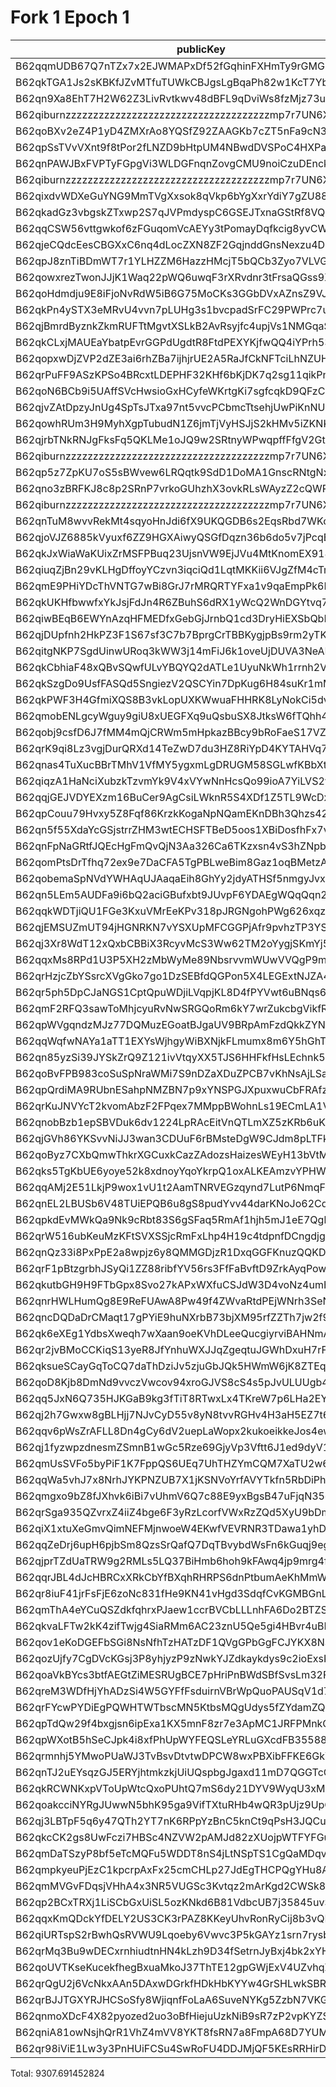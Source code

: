 # Fork 1 Epoch 1

| publicKey                                               | amount        | fee      | amountMina     | feeMina | memo                             | summaryGroup |
|---------------------------------------------------------|---------------|----------|----------------|---------|----------------------------------|--------------|
| B62qqmUDB67Q7nTZx7x2EJWMAPxDf52fGqhinFXHmTy9rGMG8uyNHgB | 2998702895882 | 20000000 | 2998.702895882 | 0.02    | payout from zkv.xyz              | 0            |
| B62qkTGA1Js2sKBKfJZvMTfuTUWkCBJgsLgBqaPh82w1KcT7YbcDnjT | 2136423838245 | 20000000 | 2136.423838245 | 0.02    | payout from zkv.xyz              | 0            |
| B62qn9Xa8EhT7H2W62Z3LivRvtkwv48dBFL9qDviWs8fzMjz73upbmW | 776622791674  | 20000000 | 776.622791674  | 0.02    | payout from zkv.xyz              | 0            |
| B62qiburnzzzzzzzzzzzzzzzzzzzzzzzzzzzzzzzzzzzzzmp7r7UN6X | 776622791674  | 20000000 | 776.622791674  | 0.02    | payout from zkv.xyz              | 0            |
| B62qoBXv2eZ4P1yD4ZMXrAo8YQSfZ92ZAAGKb7cZT5nFa9cN33YD2ff | 976760883428  | 20000000 | 976.760883428  | 0.02    | payout from zkv.xyz              | 0            |
| B62qpSsTVvVXnt9f8tPor2fLNZD9bHtpUM4NBwdDVSPoC4HXPaHREyQ | 441365886705  | 20000000 | 441.365886705  | 0.02    | payout from zkv.xyz              | 0            |
| B62qnPAWJBxFVPTyFGpgVi3WLDGFnqnZovgCMU9noiCzuDEnckH18ZA | 138613615985  | 20000000 | 138.613615985  | 0.02    | payout from zkv.xyz              | 0            |
| B62qiburnzzzzzzzzzzzzzzzzzzzzzzzzzzzzzzzzzzzzzmp7r7UN6X | 138613615985  | 20000000 | 138.613615985  | 0.02    | payout from zkv.xyz              | 0            |
| B62qixdvWDXeGuYNG9MmTVgXxsok8qVkp6bYgXxrYdiY7gZU88X6kY7 | 74080426202   | 20000000 | 74.080426202   | 0.02    | payout from zkv.xyz              | 0            |
| B62qkadGz3vbgskZTxwp2S7qJVPmdyspC6GSEJTxnaGStRf8VQwRrGW | 70852887466   | 20000000 | 70.852887466   | 0.02    | payout from zkv.xyz              | 0            |
| B62qqCSW56vttgwkof6zFGuqomVcAEYy3tPomayDqfkcig8yvCWt5pn | 70734663557   | 20000000 | 70.734663557   | 0.02    | payout from zkv.xyz              | 0            |
| B62qjeCQdcEesCBGXxC6nq4dLocZXN8ZF2GqjnddGnsNexzu4DbEx5B | 49359745430   | 20000000 | 49.35974543    | 0.02    | payout from zkv.xyz              | 0            |
| B62qpJ8znTiBDmWT7r1YLHZZM6HazzHMcjT5bQCb3Zyo7VLVG4XN1f6 | 44346952961   | 20000000 | 44.346952961   | 0.02    | payout from zkv.xyz              | 0            |
| B62qowxrezTwonJJjK1Waq22pWQ6uwqF3rXRvdnr3tFrsaQGss9XCCn | 37391276559   | 20000000 | 37.391276559   | 0.02    | payout from zkv.xyz              | 0            |
| B62qoHdmdju9E8iFjoNvRdW5iB6G75MoCKs3GGbDVxAZnsZ9VJj8kRk | 30719384241   | 20000000 | 30.719384241   | 0.02    | payout from zkv.xyz              | 0            |
| B62qkPn4ySTX3eMRvU4vvn7pLUHg3s1bvcpadSrFC29PWPrc7uTfBNH | 29811138653   | 20000000 | 29.811138653   | 0.02    | payout from zkv.xyz              | 0            |
| B62qjBmrdByznkZkmRUFTtMgvtXSLkB2AvRsyjfc4upjVs1NMGqaSK6 | 28308481399   | 20000000 | 28.308481399   | 0.02    | payout from zkv.xyz              | 0            |
| B62qkCLxjMAUEaYbatpEvrGGPdUgdtR8FtdPEXYKjfwQQ4iYPrh53Yn | 28306767078   | 20000000 | 28.306767078   | 0.02    | payout from zkv.xyz              | 0            |
| B62qopxwDjZVP2dZE3ai6rhZBa7ijhjrUE2A5RaJfCkNFTciLhNZUHV | 25757308137   | 20000000 | 25.757308137   | 0.02    | payout from zkv.xyz              | 0            |
| B62qrPuFF9ASzKPSo4BRcxtLDEPHF32KHf6bKjDK7q2sg11qikPnVXt | 22677048771   | 20000000 | 22.677048771   | 0.02    | payout from zkv.xyz              | 0            |
| B62qoN6BCb9i5UAffSVcHwsioGxHCyfeWKrtgKi7sgfcqkD9QFzCEb9 | 22372582719   | 20000000 | 22.372582719   | 0.02    | payout from zkv.xyz              | 0            |
| B62qjvZAtDpzyJnUg4SpTsJTxa97nt5vvcPCbmcTtsehjUwPiKnNUuy | 21607460472   | 20000000 | 21.607460472   | 0.02    | payout from zkv.xyz              | 0            |
| B62qowhRUm3H9MyhXgpTubudN1Z6jmTjVyHSJjS2kHMv5iZKNKhz1Sx | 21490910752   | 20000000 | 21.490910752   | 0.02    | payout from zkv.xyz              | 0            |
| B62qjrbTNkRNJgFksFq5QKLMe1oJQ9w2SRtnyWPwqpffFfgV2GtubWF | 10728239222   | 20000000 | 10.728239222   | 0.02    | payout from zkv.xyz              | 0            |
| B62qiburnzzzzzzzzzzzzzzzzzzzzzzzzzzzzzzzzzzzzzmp7r7UN6X | 10728239222   | 20000000 | 10.728239222   | 0.02    | payout from zkv.xyz              | 0            |
| B62qp5z7ZpKU7oS5sBWvew6LRQqtk9SdD1DoMA1GnscRNtgNxhRzz6C | 21202304773   | 20000000 | 21.202304773   | 0.02    | payout from zkv.xyz              | 0            |
| B62qno3zBRFKJ8c8p2SRnP7vrkoGUhzhX3ovkRLsWAyzZ2cQWRovcdr | 10386328794   | 20000000 | 10.386328794   | 0.02    | payout from zkv.xyz              | 0            |
| B62qiburnzzzzzzzzzzzzzzzzzzzzzzzzzzzzzzzzzzzzzmp7r7UN6X | 10386328793   | 20000000 | 10.386328793   | 0.02    | payout from zkv.xyz              | 0            |
| B62qnTuM8wvvRekMt4sqyoHnJdi6fX9UKQGDB6s2EqsRbd7WKcZHmxj | 19128818058   | 20000000 | 19.128818058   | 0.02    | payout from zkv.xyz              | 0            |
| B62qjoVJZ6885kVyuxf6ZZ9HGXAiwyQSGfDqzn36b6do5v7jPcqBTFL | 18103905493   | 20000000 | 18.103905493   | 0.02    | payout from zkv.xyz              | 0            |
| B62qkJxWiaWaKUixZrMSFPBuq23UjsnVW9EjJVu4MtKnomEX918tFVR | 16644430997   | 20000000 | 16.644430997   | 0.02    | payout from zkv.xyz              | 0            |
| B62qiuqZjBn29vKLHgDffoyYCzvn3iqciQd1LqtMKKii6VJgZfM4cTm | 16628341493   | 20000000 | 16.628341493   | 0.02    | payout from zkv.xyz              | 0            |
| B62qmE9PHiYDcThVNTG7wBi8GrJ7rMRQRTYFxa1v9qaEmpPk6RoMa7j | 16327093131   | 20000000 | 16.327093131   | 0.02    | payout from zkv.xyz              | 0            |
| B62qkUKHfbwwfxYkJsjFdJn4R6ZBuhS6dRX1yWcQ2WnDGYtvq74jE4Y | 14919924015   | 20000000 | 14.919924015   | 0.02    | payout from zkv.xyz              | 0            |
| B62qiwBEqB6EWYnAzqHFMEDfxGebGjJrnbQ1cd3DryHiEXSbQbFXXdC | 13638570871   | 20000000 | 13.638570871   | 0.02    | payout from zkv.xyz              | 0            |
| B62qjDUpfnh2HkPZ3F1S67sf3C7b7BprgCrTBBKygjpBs9rm2yTK6fb | 13308510128   | 20000000 | 13.308510128   | 0.02    | payout from zkv.xyz              | 0            |
| B62qitgNKP7SgdUinwURoq3kWW3j14mFiJ6k1oveUjDUVA3NeANPt6d | 10461574515   | 20000000 | 10.461574515   | 0.02    | payout from zkv.xyz              | 0            |
| B62qkCbhiaF48xQBvSQwfULvYBQYQ2dATLe1UyuNkWh1rrnh2VTDC6F | 10361796205   | 20000000 | 10.361796205   | 0.02    | payout from zkv.xyz              | 0            |
| B62qkSzgDo9UsfFASQd5SngiezV2QSCYin7DpKug6H84suKr1mMfsyu | 10077298910   | 20000000 | 10.07729891    | 0.02    | payout from zkv.xyz              | 0            |
| B62qkPWF3H4GfmiXQS8B3vkLopUXKWwuaFHHRK8LyNokCi5dvhKvAwT | 9880739061    | 20000000 | 9.880739061    | 0.02    | payout from zkv.xyz              | 0            |
| B62qmobENLgcyWguy9giU8xUEGFXq9uQsbuSX8JtksW6fTQhh4ZaUdi | 7473923264    | 20000000 | 7.473923264    | 0.02    | payout from zkv.xyz              | 0            |
| B62qobj9csfD6J7fMM4mQjCRWm5mHpkazBBcy9bRoFaeS17VZcQVDLp | 6975606818    | 20000000 | 6.975606818    | 0.02    | payout from zkv.xyz              | 0            |
| B62qrK9qi8Lz3vgjDurQRXd14TeZwD7du3HZ8RiYpD4KYTAHVq7rX3g | 5960858011    | 20000000 | 5.960858011    | 0.02    | payout from zkv.xyz              | 0            |
| B62qnas4TuXucBBrTMhV1VfMY5ygxmLgDRUGM58SGLwfKBbXt2urGiW | 5578289075    | 20000000 | 5.578289075    | 0.02    | payout from zkv.xyz              | 0            |
| B62qiqzA1HaNciXubzkTzvmYk9V4xVYwNnHcsQo99ioA7YiLVS2yvwD | 5544679446    | 20000000 | 5.544679446    | 0.02    | payout from zkv.xyz              | 0            |
| B62qqjGEJVDYEXzm16BuCer9AgCsiLWknR5S4XDf1Z5TL9WcDxdtrPB | 5234476940    | 20000000 | 5.23447694     | 0.02    | payout from zkv.xyz              | 0            |
| B62qpCouu79Hvxy5Z8Fqf86KrzkKogaNpNQamEKnDBh3Qhzs42ZAZVE | 4930189275    | 20000000 | 4.930189275    | 0.02    | payout from zkv.xyz              | 0            |
| B62qn5f55XdaYcGSjstrrZHM3wtECHSFTBeD5oos1XBiDosfhFx7vCJ | 4905075787    | 20000000 | 4.905075787    | 0.02    | payout from zkv.xyz              | 0            |
| B62qnFpNaGRtfJQEcHgFmQvQjN3Aa326Ca6TKzxsn4vS3hZNpbJAEHv | 4731541659    | 20000000 | 4.731541659    | 0.02    | payout from zkv.xyz              | 0            |
| B62qomPtsDrTfhq72ex9e7DaCFA5TgPBLweBim8Gaz1oqBMetzAtQUD | 4650114465    | 20000000 | 4.650114465    | 0.02    | payout from zkv.xyz              | 0            |
| B62qobemaSpNVdYWHAqUJAaqaEih8GhYy2jdyATHSf5nmgyJvxoA358 | 3631086394    | 20000000 | 3.631086394    | 0.02    | payout from zkv.xyz              | 0            |
| B62qn5LEm5AUDFa9i6bQ2aciGBufxbt9JUvpF6YDAEgWQqQqn2MSnr7 | 3617046937    | 20000000 | 3.617046937    | 0.02    | payout from zkv.xyz              | 0            |
| B62qqkWDTjiQU1FGe3KxuVMrEeKPv318pJRGNgohPWg626xqzyQZuzb | 2967328150    | 20000000 | 2.96732815     | 0.02    | payout from zkv.xyz              | 0            |
| B62qjEMSUZmUT94jHGNRKN7vYSXUpMFCGGPjAfr9pvhzTP3YSo3LNgg | 2839576602    | 20000000 | 2.839576602    | 0.02    | payout from zkv.xyz              | 0            |
| B62qj3Xr8WdT12xQxbCBBiX3RcyvMcS3Ww62TM2oYygjSKmYj5K3rGM | 2650100986    | 20000000 | 2.650100986    | 0.02    | payout from zkv.xyz              | 0            |
| B62qqxMs8RPd1U3P5XH2zMbWyMe89NbsrvvmWUwVVQgP9mNwZFVAGAx | 2600661168    | 20000000 | 2.600661168    | 0.02    | payout from zkv.xyz              | 0            |
| B62qrHzjcZbYSsrcXVgGko7go1DzSEBfdQGPon5X4LEGExtNJZA4ECj | 2578944033    | 20000000 | 2.578944033    | 0.02    | payout from zkv.xyz              | 0            |
| B62qr5ph5DpCJaNGS1CptQpuWDjiLVqpjKL8D4fPYVwt6uBNqs6pdBc | 2525334013    | 20000000 | 2.525334013    | 0.02    | payout from zkv.xyz              | 0            |
| B62qmF2RFQ3sawToMhjcyuRvNwSRGQoRm6kY7wrZukcbgVikfRqggSB | 2404047543    | 20000000 | 2.404047543    | 0.02    | payout from zkv.xyz              | 0            |
| B62qpWVgqndzMJz77DQMuzEGoatBJgaUV9BRpAmFzdQkkZYNK7UUkyB | 2258227945    | 20000000 | 2.258227945    | 0.02    | payout from zkv.xyz              | 0            |
| B62qqWqfwNAYa1aTT1EXYsWjhgyWiBXNjkFLmumx8m6Y5hGhTJ8LTXH | 2103667503    | 20000000 | 2.103667503    | 0.02    | payout from zkv.xyz              | 0            |
| B62qn85yzSi39JYSkZrQ9Z121ivVtqyXX5TJS6HHFkfHsLEchnk5Kv7 | 1846400633    | 20000000 | 1.846400633    | 0.02    | payout from zkv.xyz              | 0            |
| B62qoBvFPB983coSuSpNraWMi7S9nDZaXDuZPCB7vKhNsAjLSauDm4Z | 1784158370    | 20000000 | 1.78415837     | 0.02    | payout from zkv.xyz              | 0            |
| B62qpQrdiMA9RUbnESahpNMZBN7p9xYNSPGJXpuxwuCbFRAfzsR9L8t | 1713286301    | 20000000 | 1.713286301    | 0.02    | payout from zkv.xyz              | 0            |
| B62qrKuJNVYcT2kvomAbzF2FPqex7MMppBWohnLs19ECmLA1V5mDxeB | 1503333907    | 20000000 | 1.503333907    | 0.02    | payout from zkv.xyz              | 0            |
| B62qnobBzb1epSBVDuk6dv1224LpRAcEitVnQTLmXZ5zKRb6uKzu4kn | 1327318154    | 20000000 | 1.327318154    | 0.02    | payout from zkv.xyz              | 0            |
| B62qjGVh86YKSvvNiJJ3wan3CDUuF6rBMsteDgW9CJdm8pLTFkNMKWJ | 1289547261    | 20000000 | 1.289547261    | 0.02    | payout from zkv.xyz              | 0            |
| B62qoByz7CXbQmwThkrXGCuxkCazZAdozsHaizesWEyH13bVtMrgBcE | 1157728893    | 20000000 | 1.157728893    | 0.02    | payout from zkv.xyz              | 0            |
| B62qks5TgKbUE6yoye52k8xdnoyYqoYkrpQ1oxALKEAmzvYPHWLfW5A | 1079313147    | 20000000 | 1.079313147    | 0.02    | payout from zkv.xyz              | 0            |
| B62qqAMj2E51LkjP9wox1vU1t2AamTNRVEGzqynd7LutP6NmqFENrUc | 1055787879    | 20000000 | 1.055787879    | 0.02    | payout from zkv.xyz              | 0            |
| B62qnEL2LBUSb6V48TUiEPQB6u8gS8pudYvv44darKNoJo62Cd6S9zB | 1026445619    | 20000000 | 1.026445619    | 0.02    | payout from zkv.xyz              | 0            |
| B62qpkdEvMWkQa9Nk9cRbt83S6gSFaq5RmAf1hjh5mJ1eE7QgboNwpQ | 949022626     | 20000000 | 0.949022626    | 0.02    | payout from zkv.xyz              | 0            |
| B62qrW516ubKeuMzKFtSVXSSjcRmFxLhp4H19c4tdpnfDCngdjgJpZG | 920472853     | 20000000 | 0.920472853    | 0.02    | payout from zkv.xyz              | 0            |
| B62qnQz33i8PxPpE2a8wpjz6y8QMMGDjzR1DxqGGFKnuzQQKD6a917B | 795556481     | 20000000 | 0.795556481    | 0.02    | payout from zkv.xyz              | 0            |
| B62qrF1pBtzgrbhJSyQi1ZZ88ribfYV56rs3FfFaBvftD9ZrkAyqPow | 769287135     | 20000000 | 0.769287135    | 0.02    | payout from zkv.xyz              | 0            |
| B62qkutbGH9H9FTbGpx8Svo27kAPxWXfuCSJdW3D4voNz4umHAAUcUH | 688923399     | 20000000 | 0.688923399    | 0.02    | payout from zkv.xyz              | 0            |
| B62qnrHWLHumQg8E9ReFUAwA8Pw49f4ZWvaRtdPEjWNrh3SeNnyQ3FS | 667674270     | 20000000 | 0.66767427     | 0.02    | payout from zkv.xyz              | 0            |
| B62qncDQDaDrCMaqt17gPYiE9huNXrbB73bjXM95rfZZTh7jw2f9EvR | 648098657     | 20000000 | 0.648098657    | 0.02    | payout from zkv.xyz              | 0            |
| B62qk6eXEg1YdbsXweqh7wXaan9oeKVhDLeeQucgiyrviBAHNmA7mEi | 634855303     | 20000000 | 0.634855303    | 0.02    | payout from zkv.xyz              | 0            |
| B62qr2jvBMoCCKiqS13yeR8JfYnhuWXJJqZgeqtuJGWhDxuH7rFTNPb | 625672249     | 20000000 | 0.625672249    | 0.02    | payout from zkv.xyz              | 0            |
| B62qksueSCayGqToCQ7daThDziJv5zjuGbJQk5HWmW6jK8ZTEqbSTWp | 562563691     | 20000000 | 0.562563691    | 0.02    | payout from zkv.xyz              | 0            |
| B62qoD8Kjb8DmNd9vvczVwcov94xroGJVS8cS4s5pJvULUUgb4rRtrE | 538931450     | 20000000 | 0.53893145     | 0.02    | payout from zkv.xyz              | 0            |
| B62qq5JxN6Q735HJKGaB9kg3fTiT8RTwxLx4TKreW7p6LHa2EYN51s1 | 518446435     | 20000000 | 0.518446435    | 0.02    | payout from zkv.xyz              | 0            |
| B62qj2h7Gwxw8gBLHjj7NJvCyD55v8yN8tvvRGHv4H3aH5EZ7t695DD | 383218992     | 20000000 | 0.383218992    | 0.02    | payout from zkv.xyz              | 0            |
| B62qqv6pWsZrAFLL8Dn4gCy6dV2uepLaWopx2kukoeikkeJos4ewbBt | 313047888     | 20000000 | 0.313047888    | 0.02    | payout from zkv.xyz              | 0            |
| B62qj1fyzwpzdnesmZSmnB1wGc5Rze69GjyVp3Vftt6J1ed9dyV1BT9 | 208966358     | 20000000 | 0.208966358    | 0.02    | payout from zkv.xyz              | 0            |
| B62qmUsSVFo5byPiF1K7FppQS6UEq7UhTHZYmCQM7XaTU2w6Fci75CP | 170101603     | 20000000 | 0.170101603    | 0.02    | payout from zkv.xyz              | 0            |
| B62qqWa5vhJ7x8NrhJYKPNZUB7X1jKSNVoYrfAVYTkfn5RbDiPhxEiz | 154637254     | 20000000 | 0.154637254    | 0.02    | payout from zkv.xyz              | 0            |
| B62qmgxo9bZ8fJXhvk6iBi7vUhmV6Q7c88E9yxBgsB47uFjqN35oRus | 122607761     | 20000000 | 0.122607761    | 0.02    | payout from zkv.xyz              | 0            |
| B62qrSga935QZvrxZ4iiZ4bge6F3yRzLcorfVWxRzZQd5XyU9bDmScc | 107561848     | 20000000 | 0.107561848    | 0.02    | payout from zkv.xyz              | 0            |
| B62qiX1xtuXeGmvQimNEFMjnwoeW4EKwfVEVRNR3TDawa1yhDCbC6vU | 94383445      | 20000000 | 0.094383445    | 0.02    | payout from zkv.xyz              | 0            |
| B62qqZeDrj6upH6pjbSm8QzsSrQafQ7DqTBvybdWsFn6kGuqj9egfyY | 87548984      | 20000000 | 0.087548984    | 0.02    | payout from zkv.xyz              | 0            |
| B62qjprTZdUaTRW9g2RMLs5LQ37BiHmb6hoh9kFAwq4jp9mrg4fLJvK | 73485654      | 20000000 | 0.073485654    | 0.02    | payout from zkv.xyz              | 0            |
| B62qqrJBL4dJcHBRCxXRkCbYfBXqhRHRPS6dnPtbumAeKhMmWzQ3c4b | 73469640      | 20000000 | 0.07346964     | 0.02    | payout from zkv.xyz              | 0            |
| B62qr8iuF41jrFsFjE6zoNc831fHe9KN41vHgd3SdqfCvKGMBGnLeyX | 72081594      | 20000000 | 0.072081594    | 0.02    | payout from zkv.xyz              | 0            |
| B62qmThA4eYCuQSZdkfqhrxPJaew1ccrBVCbLLLnhFA6Do2BTZSVS7D | 71656377      | 20000000 | 0.071656377    | 0.02    | payout from zkv.xyz              | 0            |
| B62qkvaLFTw2kK4zifTwjg4SiaRMm6AC23znU5Qe5gi4HBvr4uBLEQu | 69318519      | 20000000 | 0.069318519    | 0.02    | payout from zkv.xyz              | 0            |
| B62qov1eKoDGEFbSGi8NsNfhTzHATzDF1QVgGPbGgFCJYKX8NSVva1T | 57640376      | 20000000 | 0.057640376    | 0.02    | payout from zkv.xyz              | 0            |
| B62qozUjfy7CgDVcKGsj3P8yhjyzP9zNwkYJZdkaykdys9c2ioExsK4 | 53109711      | 20000000 | 0.053109711    | 0.02    | payout from zkv.xyz              | 0            |
| B62qoaVkBYcs3btfAEGtZiMESRUgBCE7pHriPnBWdSBfSvsLm32FNGr | 48767385      | 20000000 | 0.048767385    | 0.02    | payout from zkv.xyz              | 0            |
| B62qreM3WDfHjYhADzSi4W5GYFfFsduirnVBrWpQuoPAUSqV1d7FkZS | 46285551      | 20000000 | 0.046285551    | 0.02    | payout from zkv.xyz              | 0            |
| B62qrFYcwPYDiEgPQWHTWTbscMN5KtbsMQgUdys5fZYdamZQNJbM4MN | 43399711      | 20000000 | 0.043399711    | 0.02    | payout from zkv.xyz              | 0            |
| B62qpTdQw29f4bxgjsn6ipExa1KX5mnF8zr7e3ApMC1JRFPMnkQp4tR | 31040710      | 20000000 | 0.03104071     | 0.02    | payout from zkv.xyz              | 0            |
| B62qpWXotB5hSeCJpk4i8xfPhUpWYFEQSLeYRLuGXcdFB35588y6tD3 | 26954782      | 20000000 | 0.026954782    | 0.02    | payout from zkv.xyz              | 0            |
| B62qrmnhj5YMwoPUaWJ3TvBsvDtvtwDPCW8wxPBXibFFKE6GkY14KPP | 25362497      | 20000000 | 0.025362497    | 0.02    | payout from zkv.xyz              | 0            |
| B62qnTJ2uEYsqzGJ5ERYjhtmkzkjUiUQspbgJgaxd11mD7QGGTcCrNU | 24184504      | 20000000 | 0.024184504    | 0.02    | payout from zkv.xyz              | 0            |
| B62qkRCWNKxpVToUpWtcQxoPUhtQ7mS6dy21DYV9WyqU3xMW185ReqF | 21944537      | 20000000 | 0.021944537    | 0.02    | payout from zkv.xyz              | 0            |
| B62qoakcciNYRgJUwwN5bhK95ga9VifTXtuRHb4wQR3pUjz9UpQmZx3 | 17425281      | 20000000 | 0.017425281    | 0.02    | payout from zkv.xyz              | 0            |
| B62qj3LBTpF5q6y47QTh2YT7nK6RPpYzBnC5knCt9qPsH3JQCu2JFL9 | 16650662      | 20000000 | 0.016650662    | 0.02    | payout from zkv.xyz              | 0            |
| B62qkcCK2gs8UwFczi7HBSc4NZVW2pAMJd82zXUojpWTFYFGuZLxrHU | 13250116      | 20000000 | 0.013250116    | 0.02    | payout from zkv.xyz              | 0            |
| B62qmDaTSzyP8bf5eTcMQFu5WDDT8nS4jLtNSpTS1CgQaMDqvs9jTr8 | 13000653      | 20000000 | 0.013000653    | 0.02    | payout from zkv.xyz              | 0            |
| B62qmpkyeuPjEzC1kpcrpAxFx25cmCHLp27JdEgTHCPQgYHu8AMoBAk | 11775034      | 20000000 | 0.011775034    | 0.02    | payout from zkv.xyz              | 0            |
| B62qmMVGvFDqsjVHhA4x3NR5VUGSc3Kvtqz2mArKgd2CWSk8VZR7CHj | 11773998      | 20000000 | 0.011773998    | 0.02    | payout from zkv.xyz              | 0            |
| B62qp2BCxTRXj1LiSCbGxUiSL5ozKNkd6B81VdbcUB7j35845uvSg2a | 11772694      | 20000000 | 0.011772694    | 0.02    | payout from zkv.xyz              | 0            |
| B62qqxKmQDckYfDELY2US3CK3rPAZ8KKeyUhvRonRyCij8b3vQDwFVn | 11625244      | 20000000 | 0.011625244    | 0.02    | payout from zkv.xyz              | 0            |
| B62qiURTspS2rBwhQsRVWU9Lqoeby6Vwvc3P5kGAYz1srn7rysbH78X | 9543631       | 20000000 | 0.009543631    | 0.02    | payout from zkv.xyz              | 0            |
| B62qrMq3Bu9wDECxrnhiudtnHN4kLzh9D34fSetrnJyBxj4bk2xYHS3 | 6363435       | 20000000 | 0.006363435    | 0.02    | payout from zkv.xyz              | 0            |
| B62qoUVTKseKucekfhegBxuaMkoJ37ThTE12gpGWjExV4UZvhqZD6w9 | 5016298       | 20000000 | 0.005016298    | 0.02    | 18ffb511b457d03cfc5537696f6faadc | 0            |
| B62qrQgU2j6VcNkxAAn5DAxwDGrkfHDkHbKYYw4GrSHLwkSBR5TY6sw | 1525471       | 20000000 | 0.001525471    | 0.02    | payout from zkv.xyz              | 0            |
| B62qrBJJTGXYRJHCSoSfy8WjiqnfFoLaA6SuveNYKg5ZzbN7VKGidbt | 1139319       | 20000000 | 0.001139319    | 0.02    | payout from zkv.xyz              | 0            |
| B62qnmoXDcF4X82pyozed2uo3oBfHiejuUzkNiB9sR7zP2vpKYZSrKf | 328690        | 20000000 | 0.00032869     | 0.02    | payout from zkv.xyz              | 0            |
| B62qniA81owNsjhQrR1VhZ4mVV8YKT8fsRN7a8FmpA68D7YUMnSHwxE | 87926         | 20000000 | 0.000087926    | 0.02    | payout from zkv.xyz              | 0            |
| B62qr98iViE1Lw3y3PnHUiFCSu4SwRoFU4DDJMjQF5KEsRRHirDDqDt | 308           | 20000000 | 3.08e-7        | 0.02    | payout from zkv.xyz              | 0            |

Total: 9307.691452824
